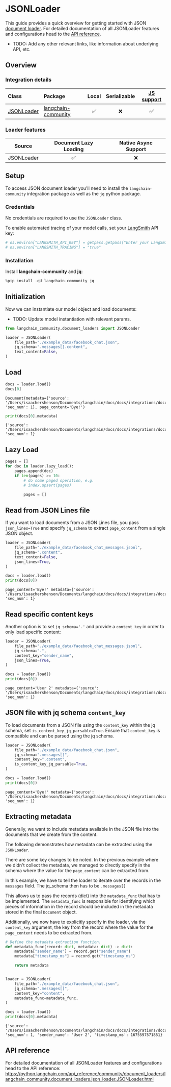 # JSONLoader

This guide provides a quick overview for getting started with JSON [document loader](https://python.langchain.com/docs/concepts/document_loaders). For detailed documentation of all JSONLoader features and configurations head to the [API reference](https://python.langchain.com/api_reference/community/document_loaders/langchain_community.document_loaders.json_loader.JSONLoader.html).

- TODO: Add any other relevant links, like information about underlying API, etc.

## Overview
### Integration details

| Class | Package | Local | Serializable | [JS support](https://js.langchain.com/docs/integrations/document_loaders/file_loaders/json/)|
| :--- | :--- | :---: | :---: |  :---: |
| [JSONLoader](https://python.langchain.com/api_reference/community/document_loaders/langchain_community.document_loaders.json_loader.JSONLoader.html) | [langchain-community](https://python.langchain.com/api_reference/community/index.html) | ✅ | ❌ | ✅ | 
### Loader features
| Source | Document Lazy Loading | Native Async Support
| :---: | :---: | :---: | 
| JSONLoader | ✅ | ❌ | 

## Setup

To access JSON document loader you'll need to install the `langchain-community` integration package as well as the ``jq`` python package.

### Credentials

No credentials are required to use the `JSONLoader` class.

To enable automated tracing of your model calls, set your [LangSmith](https://docs.smith.langchain.com/) API key:


```python
# os.environ["LANGSMITH_API_KEY"] = getpass.getpass("Enter your LangSmith API key: ")
# os.environ["LANGSMITH_TRACING"] = "true"
```

### Installation

Install **langchain-community** and **jq**:


```python
%pip install -qU langchain-community jq 
```

## Initialization

Now we can instantiate our model object and load documents:

- TODO: Update model instantiation with relevant params.


```python
from langchain_community.document_loaders import JSONLoader

loader = JSONLoader(
    file_path="./example_data/facebook_chat.json",
    jq_schema=".messages[].content",
    text_content=False,
)
```

## Load


```python
docs = loader.load()
docs[0]
```



```output
Document(metadata={'source': '/Users/isaachershenson/Documents/langchain/docs/docs/integrations/document_loaders/example_data/facebook_chat.json', 'seq_num': 1}, page_content='Bye!')
```



```python
print(docs[0].metadata)
```
```output
{'source': '/Users/isaachershenson/Documents/langchain/docs/docs/integrations/document_loaders/example_data/facebook_chat.json', 'seq_num': 1}
```
## Lazy Load


```python
pages = []
for doc in loader.lazy_load():
    pages.append(doc)
    if len(pages) >= 10:
        # do some paged operation, e.g.
        # index.upsert(pages)

        pages = []
```

## Read from JSON Lines file

If you want to load documents from a JSON Lines file, you pass `json_lines=True`
and specify `jq_schema` to extract `page_content` from a single JSON object.


```python
loader = JSONLoader(
    file_path="./example_data/facebook_chat_messages.jsonl",
    jq_schema=".content",
    text_content=False,
    json_lines=True,
)

docs = loader.load()
print(docs[0])
```
```output
page_content='Bye!' metadata={'source': '/Users/isaachershenson/Documents/langchain/docs/docs/integrations/document_loaders/example_data/facebook_chat_messages.jsonl', 'seq_num': 1}
```
## Read specific content keys

Another option is to set `jq_schema='.'` and provide a `content_key` in order to only load specific content:


```python
loader = JSONLoader(
    file_path="./example_data/facebook_chat_messages.jsonl",
    jq_schema=".",
    content_key="sender_name",
    json_lines=True,
)

docs = loader.load()
print(docs[0])
```
```output
page_content='User 2' metadata={'source': '/Users/isaachershenson/Documents/langchain/docs/docs/integrations/document_loaders/example_data/facebook_chat_messages.jsonl', 'seq_num': 1}
```
## JSON file with jq schema `content_key`

To load documents from a JSON file using the `content_key` within the jq schema, set `is_content_key_jq_parsable=True`. Ensure that `content_key` is compatible and can be parsed using the jq schema.


```python
loader = JSONLoader(
    file_path="./example_data/facebook_chat.json",
    jq_schema=".messages[]",
    content_key=".content",
    is_content_key_jq_parsable=True,
)

docs = loader.load()
print(docs[0])
```
```output
page_content='Bye!' metadata={'source': '/Users/isaachershenson/Documents/langchain/docs/docs/integrations/document_loaders/example_data/facebook_chat.json', 'seq_num': 1}
```
## Extracting metadata

Generally, we want to include metadata available in the JSON file into the documents that we create from the content.

The following demonstrates how metadata can be extracted using the `JSONLoader`.

There are some key changes to be noted. In the previous example where we didn't collect the metadata, we managed to directly specify in the schema where the value for the `page_content` can be extracted from.

In this example, we have to tell the loader to iterate over the records in the `messages` field. The jq_schema then has to be `.messages[]`

This allows us to pass the records (dict) into the `metadata_func` that has to be implemented. The `metadata_func` is responsible for identifying which pieces of information in the record should be included in the metadata stored in the final `Document` object.

Additionally, we now have to explicitly specify in the loader, via the `content_key` argument, the key from the record where the value for the `page_content` needs to be extracted from.


```python
# Define the metadata extraction function.
def metadata_func(record: dict, metadata: dict) -> dict:
    metadata["sender_name"] = record.get("sender_name")
    metadata["timestamp_ms"] = record.get("timestamp_ms")

    return metadata


loader = JSONLoader(
    file_path="./example_data/facebook_chat.json",
    jq_schema=".messages[]",
    content_key="content",
    metadata_func=metadata_func,
)

docs = loader.load()
print(docs[0].metadata)
```
```output
{'source': '/Users/isaachershenson/Documents/langchain/docs/docs/integrations/document_loaders/example_data/facebook_chat.json', 'seq_num': 1, 'sender_name': 'User 2', 'timestamp_ms': 1675597571851}
```
## API reference

For detailed documentation of all JSONLoader features and configurations head to the API reference: https://python.langchain.com/api_reference/community/document_loaders/langchain_community.document_loaders.json_loader.JSONLoader.html
